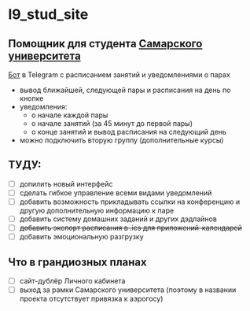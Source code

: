 # l9_stud_site
## Помощник для студента [Самарского университета](https://ssau.ru)

[Бот](https://t.me/l9_stud_bot) в Telegram с расписанием занятий и уведомлениями о парах 
- вывод ближайшей, следующей пары и расписания на день по кнопке
- уведомления: 
  - о начале каждой пары
  - о начале занятий (за 45 минут до первой пары)
  - о конце занятий и вывод расписания на следующий день
- можно подключить вторую группу (дополнительные курсы)


## ТУДУ:
- [ ] допилить новый интерфейс
- [ ] сделать гибкое управление всеми видами уведомлений
- [ ] добавить возможность прикладывать ссылки на конференцию и другую дополнительную информацию к паре
- [ ] добавить систему домашних заданий и других дэдлайнов
- [ ] ~~добавить экспорт расписания в .ics для приложений-календарей~~
- [ ] добавить эмоциональную разгрузку

## Что в грандиозных планах
- [ ] сайт-дублёр Личного кабинета
- [ ] выход за рамки Самарского университета (поэтому в названии проекта отсутствует привязка к аэрогосу)
